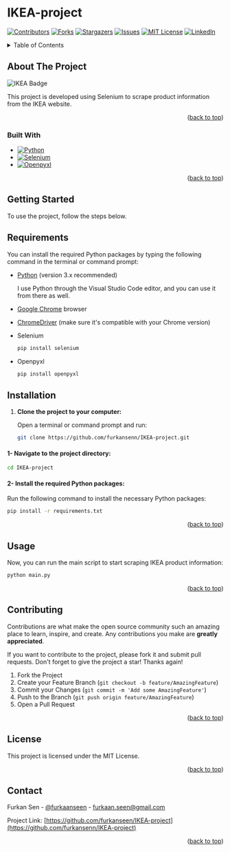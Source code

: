 # IKEA-project

<a name="readme-top"></a>


<!-- PROJECT SHIELDS -->
<!--
*** I'm using markdown "reference style" links for readability.
*** Reference links are enclosed in brackets [ ] instead of parentheses ( ).
*** See the bottom of this document for the declaration of the reference variables
*** for contributors-url, forks-url, etc. This is an optional, concise syntax you may use.
*** https://www.markdownguide.org/basic-syntax/#reference-style-links
-->
[![Contributors][contributors-shield]][contributors-url]
[![Forks][forks-shield]][forks-url]
[![Stargazers][stars-shield]][stars-url]
[![Issues][issues-shield]][issues-url]
[![MIT License][license-shield]][license-url]
[![LinkedIn][linkedin-shield]][linkedin-url]


<!-- TABLE OF CONTENTS -->
<details>
  <summary>Table of Contents</summary>
  <ol>
    <li>
      <a href="#about-the-project">About The Project</a>
      <ul>
        <li><a href="#built-with">Built With</a></li>
      </ul>
    </li>
    <li>
      <a href="#getting-started">Getting Started</a>
      <ul>
        <li><a href="#prerequisites">Prerequisites</a></li>
        <li><a href="#installation">Installation</a></li>
      </ul>
    </li>
    <li><a href="#usage">Usage</a></li>
    <li><a href="#roadmap">Roadmap</a></li>
    <li><a href="#contributing">Contributing</a></li>
    <li><a href="#license">License</a></li>
    <li><a href="#contact">Contact</a></li>
    <li><a href="#acknowledgments">Acknowledgments</a></li>
  </ol>
</details>



<!-- ABOUT THE PROJECT -->
## About The Project

![IKEA Badge](https://img.shields.io/badge/IKEA-0058A3?logo=ikea&logoColor=fff&style=for-the-badge)

This project is developed using Selenium to scrape product information from the IKEA website.

<p align="right">(<a href="#readme-top">back to top</a>)</p>



### Built With

* [![Python][Python]][Python-url]
* [![Selenium][Selenium]][Selenium-url]
* [![Openpyxl][Openpyxl]][Openpyxl-url]

<p align="right">(<a href="#readme-top">back to top</a>)</p>



<!-- GETTING STARTED -->
## Getting Started

To use the project, follow the steps below.

## Requirements

You can install the required Python packages by typing the following command in the terminal or command prompt:

- [Python](https://www.python.org/) (version 3.x recommended)

  I use Python through the Visual Studio Code editor, and you can use it from there as well.

- [Google Chrome](https://www.google.com/chrome/) browser

- [ChromeDriver](https://sites.google.com/chromium.org/driver/) (make sure it's compatible with your Chrome version)

- Selenium

  ```sh
  pip install selenium 
  ```
- Openpyxl

  ```sh
  pip install openpyxl 
  ```

## Installation

1. **Clone the project to your computer:**

   Open a terminal or command prompt and run:

   ```bash
   git clone https://github.com/furkansenn/IKEA-project.git

#### 1- Navigate to the project directory:

  ```sh
  cd IKEA-project
  ```
#### 2- Install the required Python packages:
Run the following command to install the necessary Python packages:

  ```sh
  pip install -r requirements.txt
  ```

<p align="right">(<a href="#readme-top">back to top</a>)</p>



<!-- USAGE EXAMPLES -->
## Usage

Now, you can run the main script to start scraping IKEA product information:

  ```sh
  python main.py
  ```

<p align="right">(<a href="#readme-top">back to top</a>)</p>



<!-- CONTRIBUTING -->
## Contributing

Contributions are what make the open source community such an amazing place to learn, inspire, and create. Any contributions you make are **greatly appreciated**.

If you want to contribute to the project, please fork it and submit pull requests.
Don't forget to give the project a star! Thanks again!

1. Fork the Project
2. Create your Feature Branch (`git checkout -b feature/AmazingFeature`)
3. Commit your Changes (`git commit -m 'Add some AmazingFeature'`)
4. Push to the Branch (`git push origin feature/AmazingFeature`)
5. Open a Pull Request

<p align="right">(<a href="#readme-top">back to top</a>)</p>



<!-- LICENSE -->
## License

This project is licensed under the MIT License.

<p align="right">(<a href="#readme-top">back to top</a>)</p>



<!-- CONTACT -->
## Contact

Furkan Sen - [@furkaanseen](https://twitter.com/furkaanseen) - furkaan.seen@gmail.com

Project Link: [https://github.com/furkanseen/IKEA-project](https://github.com/furkansenn/IKEA-project)

<p align="right">(<a href="#readme-top">back to top</a>)</p>



<!-- MARKDOWN LINKS & IMAGES -->
<!-- https://www.markdownguide.org/basic-syntax/#reference-style-links -->
[contributors-shield]: https://img.shields.io/github/contributors/othneildrew/Best-README-Template.svg?style=for-the-badge
[contributors-url]: https://github.com/furkansenn/IKEA-project/graphs/contributors
[forks-shield]: https://img.shields.io/github/forks/othneildrew/Best-README-Template.svg?style=for-the-badge
[forks-url]: https://github.com/furkansenn/IKEA-project/network/members
[stars-shield]: https://img.shields.io/github/stars/othneildrew/Best-README-Template.svg?style=for-the-badge
[stars-url]: https://github.com/furkansenn/IKEA-project/stargazers
[issues-shield]: https://img.shields.io/github/issues/othneildrew/Best-README-Template.svg?style=for-the-badge
[issues-url]: https://github.com/furkansenn/IKEA-project/issues
[license-shield]: https://img.shields.io/github/license/othneildrew/Best-README-Template.svg?style=for-the-badge
[license-url]: https://github.com/furkansenn/IKEA-project/blob/master/LICENSE.txt
[linkedin-shield]: https://img.shields.io/badge/-LinkedIn-black.svg?style=for-the-badge&logo=linkedin&colorB=555
[linkedin-url]: https://linkedin.com/in/furkaan-sen
[product-screenshot]: images/screenshot.png
[Python]: https://img.shields.io/badge/python-3670A0?style=for-the-badge&logo=python&logoColor=ffdd54
[Python-url]: https://python.org/
[Selenium]: https://img.shields.io/badge/Selenium-4A4A55?style=for-the-badge&logo=selenium&logoColor=FF3E00
[Selenium-url]: https://selenium-python.readthedocs.io
[Openpyxl]: https://img.shields.io/badge/Openpyxl-217346?style=for-the-badge&logo=microsoft-excel&logoColor=white
[Openpyxl-url]: https://pypi.org/project/openpyxl/
